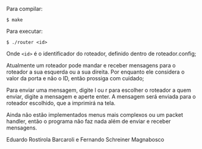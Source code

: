 Para compilar:

    $ make

Para executar:

    $ ./router <id>

Onde `<id>` é o identificador do roteador, definido dentro de roteador.config;

Atualmente um roteador pode mandar e receber mensagens para o roteador a sua esquerda ou a sua direita. Por enquanto ele considera o valor da porta e não o ID, então prossiga com cuidado;

Para enviar uma mensagem, digite l ou r para escolher o roteador a quem enviar, digite a mensagem e aperte enter. A mensagem será enviada para o roteador escolhido, que a imprimirá na tela.

Ainda não estão implementados menus mais complexos ou um packet handler, então o programa não faz nada além de enviar e receber mensagens.

Eduardo Rostirola Barcaroli e Fernando Schreiner Magnabosco